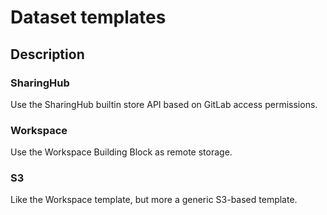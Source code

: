 # Dataset templates

## Description

### SharingHub

Use the SharingHub builtin store API based on GitLab access permissions.

### Workspace

Use the Workspace Building Block as remote storage.

### S3

Like the Workspace template, but more a generic S3-based template.
